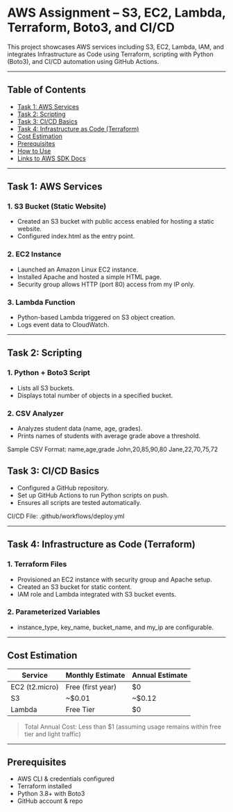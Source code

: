 # AWS Assignment – S3, EC2, Lambda, Terraform, Boto3, and CI/CD

This project showcases AWS services including S3, EC2, Lambda, IAM, and integrates Infrastructure as Code using Terraform, scripting with Python (Boto3), and CI/CD automation using GitHub Actions.

---

## Table of Contents

- [Task 1: AWS Services](#task-1-aws-services)
- [Task 2: Scripting](#task-2-scripting)
- [Task 3: CI/CD Basics](#task-3-cicd-basics)
- [Task 4: Infrastructure as Code (Terraform)](#task-4-infrastructure-as-code-terraform)
- [Cost Estimation](#cost-estimation)
- [Prerequisites](#prerequisites)
- [How to Use](#how-to-use)
- [Links to AWS SDK Docs](#links-to-aws-sdk-docs)

---

## Task 1: AWS Services

### 1. S3 Bucket (Static Website)
- Created an S3 bucket with public access enabled for hosting a static website.
- Configured index.html as the entry point.

### 2. EC2 Instance
- Launched an Amazon Linux EC2 instance.
- Installed Apache and hosted a simple HTML page.
- Security group allows HTTP (port 80) access from my IP only.

### 3. Lambda Function
- Python-based Lambda triggered on S3 object creation.
- Logs event data to CloudWatch.

---

## Task 2: Scripting

### 1. Python + Boto3 Script
- Lists all S3 buckets.
- Displays total number of objects in a specified bucket.

### 2. CSV Analyzer
- Analyzes student data (name, age, grades).
- Prints names of students with average grade above a threshold.

Sample CSV Format:
name,age,grade John,20,85,90,80 Jane,22,70,75,72


## Task 3: CI/CD Basics

- Configured a GitHub repository.
- Set up GitHub Actions to run Python scripts on push.
- Ensures all scripts are tested automatically.

CI/CD File: .github/workflows/deploy.yml

---

## Task 4: Infrastructure as Code (Terraform)

### 1. Terraform Files
- Provisioned an EC2 instance with security group and Apache setup.
- Created an S3 bucket for static content.
- IAM role and Lambda integrated with S3 bucket events.

### 2. Parameterized Variables
- instance_type, key_name, bucket_name, and my_ip are configurable.

---

## Cost Estimation

| Service       | Monthly Estimate | Annual Estimate |
|---------------|------------------|-----------------|
| EC2 (t2.micro)| Free (first year)| $0              |
| S3            | ~$0.01           | ~$0.12          |
| Lambda        | Free Tier        | $0              |

> Total Annual Cost: Less than $1 (assuming usage remains within free tier and light traffic)

---

## Prerequisites

- AWS CLI & credentials configured
- Terraform installed
- Python 3.8+ with Boto3
- GitHub account & repo



